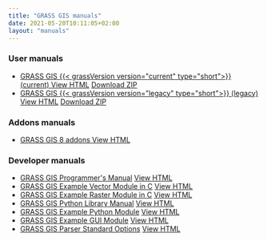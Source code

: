```yaml
---
title: "GRASS GIS manuals"
date: 2021-05-20T10:11:05+02:00
layout: "manuals"
---
```


### User manuals

<ul id="links" class="list-unstyled version">
 <li>
  <span class="mwl"><a href="/grass{{< currentVersionNodots.inline  >}}{{- .Site.Data.grass.current_version_nodots -}}{{</currentVersionNodots.inline >}}
/manuals/index.html " target="_blank"> GRASS GIS {{< grassVersion version="current" type="short">}}  (current) </a></span>
  <a href="/grass{{< currentVersionNodots.inline  />}}/manuals/index.html" class="inl btn btn-primary" target="_blank">View HTML</a> <a href="/grass{{< currentVersionNodots.inline  />}}/manuals/grass-{{< currentVersionShort.inline  >}}{{- .Site.Data.grass.current_version_short -}}{{</currentVersionShort.inline >}}_html_manual.zip" class="inl btn btn-secondary">Download ZIP</a>
  </li>
   <li>
  <span class="mwl"><a href="/grass{{< legacyVersionNodots.inline  >}}{{- .Site.Data.grass.legacy_version_nodots -}}{{</legacyVersionNodots.inline >}}/manuals/index.html " target="_blank"> GRASS GIS {{< grassVersion version="legacy" type="short">}}  (legacy) </a></span>
  <a href="/grass{{< legacyVersionNodots.inline  />}}/manuals/index.html" class="inl btn btn-primary" target="_blank">View HTML</a>
   <a href="/grass{{< legacyVersionNodots.inline  />}}/manuals/grass-{{< legacyVersionShort.inline  >}}{{- .Site.Data.grass.legacy_version_short -}}{{</legacyVersionShort.inline >}}_html_manual.zip" class="inl btn btn-secondary">Download ZIP</a>
  </li>
 <!--
  <li>
  <span class="mwl"><a href="/grass76/manuals/index.html " target="_blank"> GRASS GIS 7.6 (legacy) </a></span>
  <a href="/grass76/manuals/index.html" class="inl btn btn-primary" target="_blank">View HTML</a> <a href="/grass76/manuals/grass-7.6_html_manual.zip" class="inl btn btn-secondary">Download ZIP</a>
  </li>
  <li>
  <span class="mwl"><a href="/grass74/manuals/index.html " target="_blank"> GRASS GIS 7.4 (stable) </a></span>
  <a href="/grass74/manuals/index.html" class="inl btn btn-primary" target="_blank">View HTML</a> <a href="#" class="inl btn btn-secondary">Download ZIP</a>
  </li>
   <li>
  <span class="mwl"><a href="/grass72/manuals/index.html " target="_blank"> GRASS GIS 7.2 (stable) </a></span>
  <a href="/grass72/manuals/index.html" class="inl btn btn-primary" target="_blank">View HTML</a> <a href="#" class="inl btn btn-secondary">Download ZIP</a>
  </li>
   <li>
  <span class="mwl"><a href="/grass70/manuals/index.html " target="_blank"> GRASS GIS 7.0 (stable) </a></span>
  <a href="/grass70/manuals/index.html" class="inl btn btn-primary" target="_blank">View HTML</a> <a href="#" class="inl btn btn-secondary">Download ZIP</a>
  </li>
   <li>
  <span class="mwl"><a href="/grass64/manuals/index.html " target="_blank"> GRASS GIS 6.4 (very old stable) </a></span>
  <a href="/grass64/manuals/index.html" class="inl btn btn-primary" target="_blank">View HTML</a> <a href="#" class="inl btn btn-secondary">Download ZIP</a>
  </li>
-->
</ul>

### Addons manuals

<ul id="links" class="list-unstyled version">
 <li>
  <span class="mwl"><a href="/grass8/manuals/addons/ " target="_blank"> GRASS GIS 8 addons </a></span>
  <a href="/grass8/manuals/addons/" class="inl btn btn-primary" target="_blank">View HTML</a>
  </li>
<!-- outdated
 <li>
  <span class="mwl"><a href="/grass7/manuals/addons/ " target="_blank"> GRASS GIS 7 addons </a></span>
  <a href="/grass7/manuals/addons/" class="inl btn btn-primary" target="_blank">View HTML</a>
  </li>
<li>
  <span class="mwl"><a href="/grass6/manuals/addons/ " target="_blank"> GRASS GIS 6 addons (unsupported) </a></span>
  <a href="/grass6/manuals/addons/" class="inl btn btn-primary" target="_blank">View HTML</a>
  </li>
-->
</ul>

### Developer manuals

<ul id="links" class="list-unstyled version">
 <li>
  <span class="mwl-l"><a href="/programming8/ " target="_blank">GRASS GIS Programmer's Manual</a></span>
  <a href="/programming8/" class="inl btn btn-primary" target="_blank">View HTML</a>
  </li>
 <li>
  <span class="mwl-l"><a href="https://github.com/OSGeo/grass/tree/main/doc/vector/v.example " target="_blank"> GRASS GIS Example Vector Module in C</a></span>
  <a href="https://github.com/OSGeo/grass/tree/main/doc/vector/v.example" class="inl btn btn-primary" target="_blank">View HTML</a>
  </li>
 <li>
  <span class="mwl-l"><a href="https://github.com/OSGeo/grass/tree/main/doc/raster/r.example " target="_blank"> GRASS GIS Example Raster Module in C</a></span>
  <a href="https://github.com/OSGeo/grass/tree/main/doc/raster/r.example" class="inl btn btn-primary" target="_blank">View HTML</a>
  </li>
 <li>
  <span class="mwl-l"><a href="/grass80/manuals/libpython/index.html " target="_blank"> GRASS GIS Python Library Manual</a></span>
  <a href="/grass80/manuals/libpython/index.html" class="inl btn btn-primary" target="_blank">View HTML</a>
  </li>
 <li>
  <span class="mwl-l"><a href="https://gitlab.com/vpetras/r.example.plus " target="_blank"> GRASS GIS Example Python Module</a></span>
  <a href="https://gitlab.com/vpetras/r.example.plus" class="inl btn btn-primary" target="_blank">View HTML</a>
  </li>
 <li>
  <span class="mwl-l"><a href="https://github.com/OSGeo/grass/tree/main/doc/gui/wxpython/example " target="_blank"> GRASS GIS Example GUI Module</a></span>
  <a href="https://github.com/OSGeo/grass/tree/main/doc/gui/wxpython/example" class="inl btn btn-primary" target="_blank">View HTML</a>
  </li>
 <li>
  <span class="mwl-l"><a href="/grass80/manuals/parser_standard_options.html " target="_blank"> GRASS GIS Parser Standard Options</a></span>
  <a href="/grass80/manuals/parser_standard_options.html" class="inl btn btn-primary" target="_blank">View HTML</a>
  </li>
</ul>
